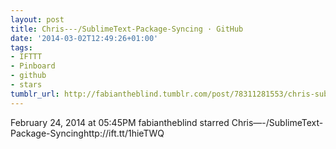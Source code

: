 ```yaml
---
layout: post
title: Chris---/SublimeText-Package-Syncing · GitHub
date: '2014-03-02T12:49:26+01:00'
tags:
- IFTTT
- Pinboard
- github
- stars
tumblr_url: http://fabiantheblind.tumblr.com/post/78311281553/chris-sublimetext-package-syncing-github
---
```

February 24, 2014 at 05:45PM
fabiantheblind starred Chris—-/SublimeText-Package-Syncinghttp://ift.tt/1hieTWQ
